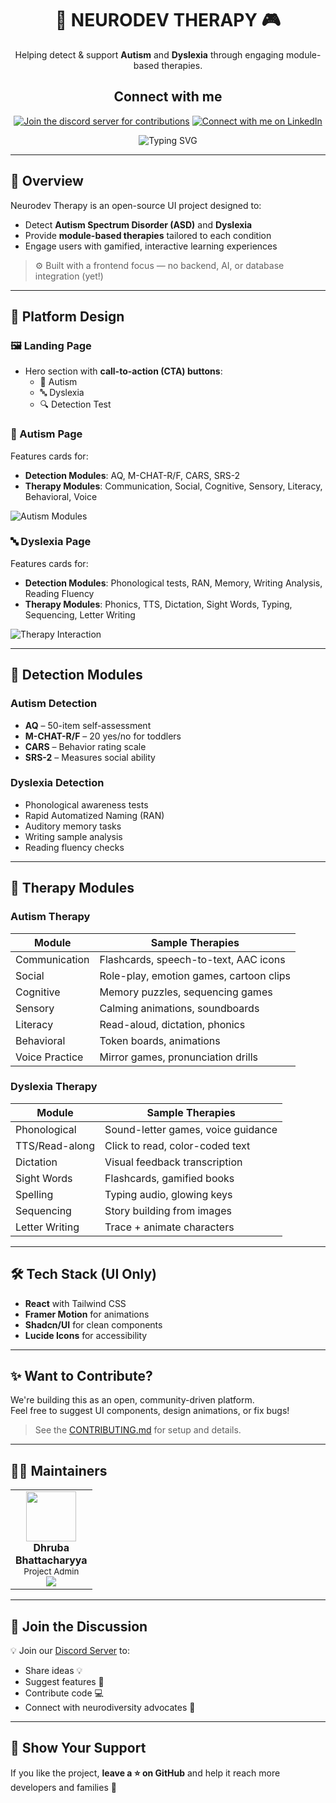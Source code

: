 <div align="center">

# 🧠 NEURODEV THERAPY 🎮  
Helping detect & support **Autism** and **Dyslexia** through engaging module-based therapies.

## Connect with me

[![Join the discord server for contributions](https://img.shields.io/badge/Discord-%237289DA.svg?logo=discord&logoColor=white)](https://discord.gg/https://discord.gg/YN6wevgY)  [![Connect with me on LinkedIn](https://img.shields.io/badge/LinkedIn-%230077B5.svg?logo=linkedin&logoColor=white)](https://linkedin.com/in/https://www.linkedin.com/in/dhruba-bhattacharyya-336928292/)

<img src="https://readme-typing-svg.herokuapp.com?font=Fira+Code&size=26&duration=3000&color=00C4FF&center=true&vCenter=true&width=800&lines=Welcome+to+Neurodev+Therapy;Autism+%26+Dyslexia+Support+Platform;Modular+Therapies+for+Every+Learner!" alt="Typing SVG" />
</div>

---

## 📌 Overview

Neurodev Therapy is an open-source UI project designed to:
- Detect **Autism Spectrum Disorder (ASD)** and **Dyslexia**
- Provide **module-based therapies** tailored to each condition
- Engage users with gamified, interactive learning experiences

> ⚙️ Built with a frontend focus — no backend, AI, or database integration (yet!)

---

## 🧭 Platform Design

### 🖼️ Landing Page
- Hero section with **call-to-action (CTA) buttons**:
  - 👦 Autism
  - 🔤 Dyslexia
  - 🔍 Detection Test

### 👦 Autism Page
Features cards for:
- **Detection Modules**: AQ, M-CHAT-R/F, CARS, SRS-2
- **Therapy Modules**: Communication, Social, Cognitive, Sensory, Literacy, Behavioral, Voice

![Autism Modules](https://media.giphy.com/media/l41K5U2kXRTTxOaLC/giphy.gif)

### 🔤 Dyslexia Page
Features cards for:
- **Detection Modules**: Phonological tests, RAN, Memory, Writing Analysis, Reading Fluency
- **Therapy Modules**: Phonics, TTS, Dictation, Sight Words, Typing, Sequencing, Letter Writing

![Therapy Interaction](https://media.giphy.com/media/3o7abldj0b3rxrZUxW/giphy.gif)

---

## 🧪 Detection Modules

### Autism Detection
- **AQ** – 50-item self-assessment
- **M-CHAT-R/F** – 20 yes/no for toddlers
- **CARS** – Behavior rating scale
- **SRS-2** – Measures social ability

### Dyslexia Detection
- Phonological awareness tests
- Rapid Automatized Naming (RAN)
- Auditory memory tasks
- Writing sample analysis
- Reading fluency checks

---

## 🎯 Therapy Modules

### Autism Therapy
| Module | Sample Therapies |
|--------|------------------|
| Communication | Flashcards, speech-to-text, AAC icons |
| Social | Role-play, emotion games, cartoon clips |
| Cognitive | Memory puzzles, sequencing games |
| Sensory | Calming animations, soundboards |
| Literacy | Read-aloud, dictation, phonics |
| Behavioral | Token boards, animations |
| Voice Practice | Mirror games, pronunciation drills |

### Dyslexia Therapy
| Module | Sample Therapies |
|--------|------------------|
| Phonological | Sound-letter games, voice guidance |
| TTS/Read-along | Click to read, color-coded text |
| Dictation | Visual feedback transcription |
| Sight Words | Flashcards, gamified books |
| Spelling | Typing audio, glowing keys |
| Sequencing | Story building from images |
| Letter Writing | Trace + animate characters |

---

## 🛠️ Tech Stack (UI Only)

- **React** with Tailwind CSS
- **Framer Motion** for animations
- **Shadcn/UI** for clean components
- **Lucide Icons** for accessibility

---

## ✨ Want to Contribute?

We're building this as an open, community-driven platform.  
Feel free to suggest UI components, design animations, or fix bugs!

> See the [CONTRIBUTING.md](CONTRIBUTING.md) for setup and details.

---

## 🧑‍💻 Maintainers

<table>
  <tr>
    <td align="center"><img src="https://avatars.githubusercontent.com/u/144554934?v=4" width="80"/><br><b>Dhruba <br>Bhattacharyya</b><br><sub>Project Admin</sub><br><a href="https://www.linkedin.com/in/yourprofile/"><img src="https://img.icons8.com/fluency/32/000000/linkedin.png"/></a></td>
  </tr>
</table>

---

## 💬 Join the Discussion
💡 Join our [Discord Server](https://discord.gg/YOUR_DISCORD_INVITE) to:
- Share ideas 💡
- Suggest features 🧩
- Contribute code 💻
- Connect with neurodiversity advocates 🤝

---

## 🌟 Show Your Support

If you like the project, **leave a ⭐️ on GitHub** and help it reach more developers and families 💖  
